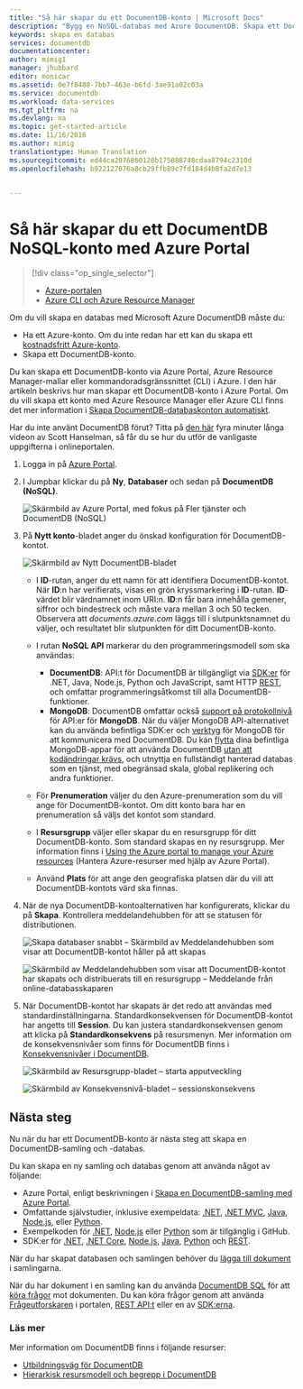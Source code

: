 ```yaml
---
title: "Så här skapar du ett DocumentDB-konto | Microsoft Docs"
description: "Bygg en NoSQL-databas med Azure DocumentDB. Skapa ett DocumentDB-konto genom att följa instruktionerna och börja utveckla din blixtsnabba, globala NoSQL-databas."
keywords: skapa en databas
services: documentdb
documentationcenter: 
author: mimig1
manager: jhubbard
editor: monicar
ms.assetid: 0e7f8488-7bb7-463e-b6fd-3ae91a02c03a
ms.service: documentdb
ms.workload: data-services
ms.tgt_pltfrm: na
ms.devlang: na
ms.topic: get-started-article
ms.date: 11/16/2016
ms.author: mimig
translationtype: Human Translation
ms.sourcegitcommit: ed44ca2076860128b175888748cdaa8794c2310d
ms.openlocfilehash: b922127076a8cb29ffb89c7fd184d4b8fa2d7e13


---
```

# <a name="how-to-create-a-documentdb-nosql-account-using-the-azure-portal"></a>Så här skapar du ett DocumentDB NoSQL-konto med Azure Portal
> [!div class="op_single_selector"]
> * [Azure-portalen](documentdb-create-account.md)
> * [Azure CLI och Azure Resource Manager](documentdb-automation-resource-manager-cli.md)
>
>

Om du vill skapa en databas med Microsoft Azure DocumentDB måste du:

* Ha ett Azure-konto. Om du inte redan har ett kan du skapa ett [kostnadsfritt Azure-konto](https://azure.microsoft.com/free).
* Skapa ett DocumentDB-konto.  

Du kan skapa ett DocumentDB-konto via Azure Portal, Azure Resource Manager-mallar eller kommandoradsgränssnittet (CLI) i Azure. I den här artikeln beskrivs hur man skapar ett DocumentDB-konto i Azure Portal. Om du vill skapa ett konto med Azure Resource Manager eller Azure CLI finns det mer information i [Skapa DocumentDB-databaskonton automatiskt](documentdb-automation-resource-manager-cli.md).

Har du inte använt DocumentDB förut? Titta på [den här](https://azure.microsoft.com/documentation/videos/create-documentdb-on-azure/) fyra minuter långa videon av Scott Hanselman, så får du se hur du utför de vanligaste uppgifterna i onlineportalen.

1. Logga in på [Azure Portal](https://portal.azure.com/).
2. I Jumpbar klickar du på **Ny**, **Databaser** och sedan på **DocumentDB (NoSQL)**.

   ![Skärmbild av Azure Portal, med fokus på Fler tjänster och DocumentDB (NoSQL)](./media/documentdb-create-account/create-nosql-db-databases-json-tutorial-1.png)  
3. På **Nytt konto**-bladet anger du önskad konfiguration för DocumentDB-kontot.

    ![Skärmbild av Nytt DocumentDB-bladet](./media/documentdb-create-account/create-nosql-db-databases-json-tutorial-2.png)

   * I **ID**-rutan, anger du ett namn för att identifiera DocumentDB-kontot.  När **ID**:n har verifierats, visas en grön kryssmarkering i **ID**-rutan. **ID**-värdet blir värdnamnet inom URI:n. **ID**:n får bara innehålla gemener, siffror och bindestreck och måste vara mellan 3 och 50 tecken. Observera att *documents.azure.com* läggs till i slutpunktsnamnet du väljer, och resultatet blir slutpunkten för ditt DocumentDB-konto.
   * I rutan **NoSQL API** markerar du den programmeringsmodell som ska användas:

     * **DocumentDB**: API:t för DocumentDB är tillgängligt via [SDK:er](documentdb-sdk-dotnet.md) för .NET, Java, Node.js, Python och JavaScript, samt HTTP [REST](https://msdn.microsoft.com/library/azure/dn781481.aspx), och omfattar programmeringsåtkomst till alla DocumentDB-funktioner.
     * **MongoDB**: DocumentDB omfattar också [support på protokollnivå](documentdb-protocol-mongodb.md) för API:er för **MongoDB**. När du väljer MongoDB API-alternativet kan du använda befintliga SDK:er och [verktyg](documentdb-mongodb-mongochef.md) för MongoDB för att kommunicera med DocumentDB. Du kan [flytta](documentdb-import-data.md) dina befintliga MongoDB-appar för att använda DocumentDB [utan att kodändringar krävs](documentdb-connect-mongodb-account.md), och utnyttja en fullständigt hanterad databas som en tjänst, med obegränsad skala, global replikering och andra funktioner.
   * För **Prenumeration** väljer du den Azure-prenumeration som du vill ange för DocumentDB-kontot. Om ditt konto bara har en prenumeration så väljs det kontot som standard.
   * I **Resursgrupp** väljer eller skapar du en resursgrupp för ditt DocumentDB-konto.  Som standard skapas en ny resursgrupp. Mer information finns i [Using the Azure portal to manage your Azure resources](../azure-portal/resource-group-portal.md) (Hantera Azure-resurser med hjälp av Azure Portal).
   * Använd **Plats** för att ange den geografiska platsen där du vill att DocumentDB-kontots värd ska finnas.
4. När de nya DocumentDB-kontoalternativen har konfigurerats, klickar du på **Skapa**. Kontrollera meddelandehubben för att se statusen för distributionen.  

   ![Skapa databaser snabbt – Skärmbild av Meddelandehubben som visar att DocumentDB-kontot håller på att skapas](./media/documentdb-create-account/create-nosql-db-databases-json-tutorial-4.png)  

   ![Skärmbild av Meddelandehubben som visar att DocumentDB-kontot har skapats och distribuerats till en resursgrupp – Meddelande från online-databasskaparen](./media/documentdb-create-account/create-nosql-db-databases-json-tutorial-5.png)
5. När DocumentDB-kontot har skapats är det redo att användas med standardinställningarna. Standardkonsekvensen för DocumentDB-kontot har angetts till **Session**.  Du kan justera standardkonsekvensen genom att klicka på **Standardkonsekvens** på resursmenyn. Mer information om de konsekvensnivåer som finns för DocumentDB finns i [Konsekvensnivåer i DocumentDB](documentdb-consistency-levels.md).

   ![Skärmbild av Resursgrupp-bladet – starta apputveckling](./media/documentdb-create-account/create-nosql-db-databases-json-tutorial-6.png)  

   ![Skärmbild av Konsekvensnivå-bladet – sessionskonsekvens](./media/documentdb-create-account/create-nosql-db-databases-json-tutorial-7.png)  

[How to: Create a DocumentDB account]: #Howto
[Next steps]: #NextSteps


## <a name="next-steps"></a>Nästa steg
Nu när du har ett DocumentDB-konto är nästa steg att skapa en DocumentDB-samling och -databas.

Du kan skapa en ny samling och databas genom att använda något av följande:

* Azure Portal, enligt beskrivningen i [Skapa en DocumentDB-samling med Azure Portal](documentdb-create-collection.md).
* Omfattande självstudier, inklusive exempeldata: [.NET](documentdb-get-started.md), [.NET MVC](documentdb-dotnet-application.md), [Java](documentdb-java-application.md), [Node.js](documentdb-nodejs-application.md), eller [Python](documentdb-python-application.md).
* Exempelkoden för [.NET](documentdb-dotnet-samples.md#database-examples), [Node.js](documentdb-nodejs-samples.md#database-examples) eller [Python](documentdb-python-samples.md#database-examples) som är tillgänglig i GitHub.
* SDK:er för [.NET](documentdb-sdk-dotnet.md), [.NET Core](documentdb-sdk-dotnet-core.md), [Node.js](documentdb-sdk-node.md), [Java](documentdb-sdk-java.md), [Python](documentdb-sdk-python.md) och [REST](https://msdn.microsoft.com/library/azure/mt489072.aspx).

När du har skapat databasen och samlingen behöver du [lägga till dokument ](documentdb-view-json-document-explorer.md) i samlingarna.

När du har dokument i en samling kan du använda [DocumentDB SQL](documentdb-sql-query.md) för att [köra frågor](documentdb-sql-query.md#executing-sql-queries) mot dokumenten. Du kan köra frågor genom att använda [Frågeutforskaren](documentdb-query-collections-query-explorer.md) i portalen, [REST API:t](https://msdn.microsoft.com/library/azure/dn781481.aspx) eller en av [SDK:erna](documentdb-sdk-dotnet.md).

### <a name="learn-more"></a>Läs mer
Mer information om DocumentDB finns i följande resurser:

* [Utbildningsväg för DocumentDB](https://azure.microsoft.com/documentation/learning-paths/documentdb/)
* [Hierarkisk resursmodell och begrepp i DocumentDB](documentdb-resources.md)



<!--HONumber=Jan17_HO2-->


